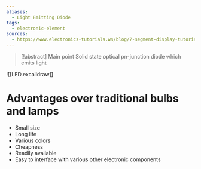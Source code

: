 ```yaml
---
aliases:
  - Light Emitting Diode
tags:
  - electronic-element
sources:
  - https://www.electronics-tutorials.ws/blog/7-segment-display-tutorial.html
---
```

> [!abstract] Main point
> Solid state optical pn-junction diode which emits light

![[LED.excalidraw]]

# Advantages over traditional bulbs and lamps
- Small size
- Long life
- Various colors
- Cheapness 
- Readily available
- Easy to interface with various other electronic components